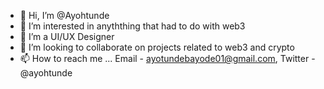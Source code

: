 - 👋 Hi, I’m @Ayohtunde
- 👀 I’m interested in anyththing that had to do with web3
- 🌱 I’m a UI/UX Designer
- 💞️ I’m looking to collaborate on projects related to web3 and crypto
- 📫 How to reach me ... Email - ayotundebayode01@gmail.com, Twitter - @ayohtunde

<!---
Ayohtunde/Ayohtunde is a ✨ special ✨ repository because its `README.md` (this file) appears on your GitHub profile.
You can click the Preview link to take a look at your changes.
--->
